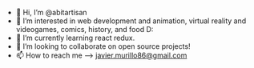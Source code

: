 - 👋 Hi, I’m @abitartisan
- 👀 I’m interested in web development and animation, virtual reality and videogames, comics, history, and food D:
- 🌱 I’m currently learning react redux. 
- 💞️ I’m looking to collaborate on open source projects!
- 📫 How to reach me --> javier.murillo86@gmail.com

